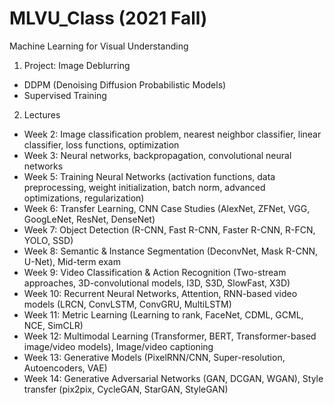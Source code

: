 # MLVU_Class (2021 Fall)
Machine Learning for Visual Understanding

1. Project: Image Deblurring
- DDPM (Denoising Diffusion Probabilistic Models)
- Supervised Training

2. Lectures
- Week 2: Image classification problem, nearest neighbor classifier, linear classifier, loss functions, optimization
- Week 3: Neural networks, backpropagation, convolutional neural networks
- Week 5: Training Neural Networks (activation functions, data preprocessing, weight initialization, batch norm, advanced optimizations, regularization)
- Week 6: Transfer Learning, CNN Case Studies (AlexNet, ZFNet, VGG, GoogLeNet, ResNet, DenseNet)
- Week 7: Object Detection (R-CNN, Fast R-CNN, Faster R-CNN, R-FCN, YOLO, SSD)
- Week 8: Semantic & Instance Segmentation (DeconvNet, Mask R-CNN, U-Net), Mid-term exam
- Week 9: Video Classification & Action Recognition (Two-stream approaches, 3D-convolutional models, I3D, S3D, SlowFast, X3D)
- Week 10: Recurrent Neural Networks, Attention, RNN-based video models (LRCN, ConvLSTM, ConvGRU, MultiLSTM)
- Week 11: Metric Learning (Learning to rank, FaceNet, CDML, GCML, NCE, SimCLR)
- Week 12: Multimodal Learning (Transformer, BERT, Transformer-based image/video models), Image/video captioning
- Week 13: Generative Models (PixelRNN/CNN, Super-resolution, Autoencoders, VAE)
- Week 14: Generative Adversarial Networks (GAN, DCGAN, WGAN), Style transfer (pix2pix, CycleGAN, StarGAN, StyleGAN)
